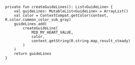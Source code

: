 
    private fun createGuideLines(): List<GuideLine> {
        val guideLines: MutableList<GuideLine> = ArrayList()
        val color = ContextCompat.getColor(context, R.color.common_color_sub_gray)
        guideLines.add(
            createGuideLine(
                MID_MY_HEART_VALUE,
                color,
                context.getString(R.string.map_result_steady)
            )
        )
        return guideLines
    }
